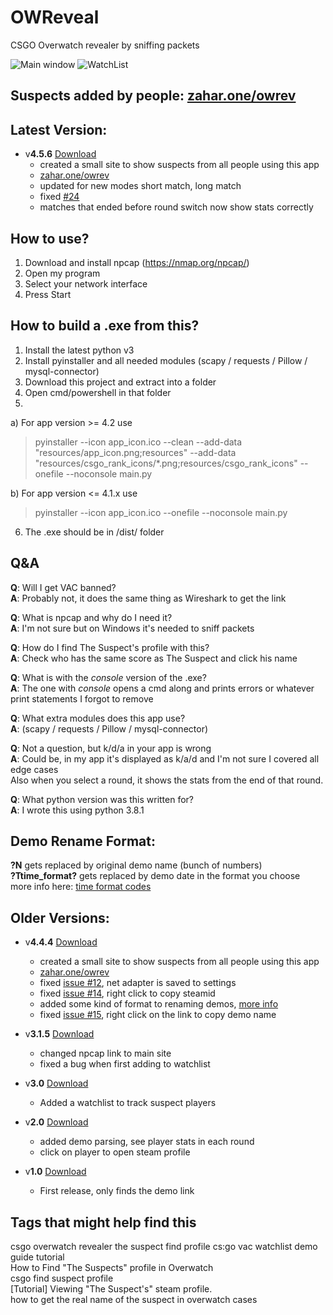 
# OWReveal
CSGO Overwatch revealer by sniffing packets

![Main window](https://i.imgur.com/lulwtDh.png) ![WatchList](https://i.imgur.com/LEablcb.png)

## Suspects added by people: [zahar.one/owrev](https://zahar.one/owrev)

## Latest Version:  
  
* v**4.5.6** [Download](https://github.com/ZaharX97/OWReveal/releases/latest)  
    * created a small site to show suspects from all people using this app  
    * [zahar.one/owrev](https://zahar.one/owrev)  
    * updated for new modes short match, long match
    * fixed [#24](https://github.com/ZaharX97/OWReveal/issues/24)
    * matches that ended before round switch now show stats correctly
  
## How to use?
1. Download and install npcap (https://nmap.org/npcap/)
2. Open my program
3. Select your network interface
4. Press Start

## How to build a .exe from this?
1. Install the latest python v3
2. Install pyinstaller and all needed modules (scapy / requests / Pillow / mysql-connector)
3. Download this project and extract into a folder
4. Open cmd/powershell in that folder
5.
a) For app version >= 4.2 use  
> pyinstaller --icon app_icon.ico --clean --add-data "resources/app_icon.png;resources" --add-data "resources/csgo_rank_icons/*.png;resources/csgo_rank_icons" --onefile --noconsole main.py
> 
b) For app version <= 4.1.x use  
> pyinstaller --icon app_icon.ico --onefile --noconsole main.py
6. The .exe should be in /dist/ folder

## Q&A
**Q**: Will I get VAC banned?  
**A**: Probably not, it does the same thing as Wireshark to get the link  

**Q**: What is npcap and why do I need it?  
**A**: I'm not sure but on Windows it's needed to sniff packets  


**Q**: How do I find The Suspect's profile with this?  
**A**: Check who has the same score as The Suspect and click his name  

**Q**: What is with the _console_ version of the .exe?  
**A**: The one with _console_ opens a cmd along and prints errors or whatever print statements I forgot to remove  

**Q**: What extra modules does this app use?  
**A**: (scapy / requests / Pillow / mysql-connector)  

**Q**: Not a question, but k/d/a in your app is wrong  
**A**: Could be, in my app it's displayed as k/a/d and I'm not sure I covered all edge cases  
Also when you select a round, it shows the stats from the end of that round.

**Q**: What python version was this written for?  
**A**: I wrote this using python 3.8.1  
  
## Demo Rename Format:
**?N** gets replaced by original demo name (bunch of numbers)  
**?Ttime_format?** gets replaced by demo date in the format you choose  
more info here: [time format codes](https://docs.python.org/3/library/datetime.html#strftime-and-strptime-format-codes)
  
## Older Versions: 

* v**4.4.4** [Download](https://github.com/ZaharX97/OWReveal/releases/tag/4.4.4)  
	* created a small site to show suspects from all people using this app  
	* [zahar.one/owrev](https://zahar.one/owrev)  
	* fixed [issue #12](https://github.com/ZaharX97/OWReveal/issues/12), net adapter is saved to settings  
	* fixed [issue #14](https://github.com/ZaharX97/OWReveal/issues/14), right click to copy steamid  
	* added some kind of format to renaming demos, [more info](https://github.com/ZaharX97/OWReveal#demo-rename-format)  
	* fixed [issue #15](https://github.com/ZaharX97/OWReveal/issues/15), right click on the link to copy demo name
  
* v**3.1.5** [Download](https://github.com/ZaharX97/OWReveal/releases/tag/3.1.5)  
  * changed npcap link to main site  
  * fixed a bug when first adding to watchlist 
  
* v**3.0** [Download](https://github.com/ZaharX97/OWReveal/releases/tag/3.0)
  * Added a watchlist to track suspect players
  
* v**2.0** [Download](https://github.com/ZaharX97/OWReveal/releases/tag/2.0)
  * added demo parsing, see player stats in each round
  * click on player to open steam profile
  
* v**1.0** [Download](https://github.com/ZaharX97/OWReveal/releases/tag/1.0)
  * First release, only finds the demo link  
  
## Tags that might help find this  
csgo overwatch revealer the suspect find profile cs:go vac watchlist demo guide tutorial  
How to Find "The Suspects" profile in Overwatch  
csgo find suspect profile  
[Tutorial] Viewing "The Suspect's" steam profile.  
how to get the real name of the suspect in overwatch cases  
